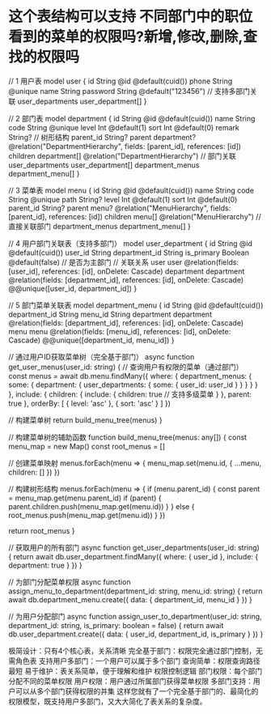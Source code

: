 # 这个表结构可以支持 不同部门中的职位 看到的菜单的权限吗?新增,修改,删除,查找的权限吗
<!-- 完全基于部门的权限模型(最简化版)不需要有角色表 -->
// 1 用户表
model user {
  id               String            @id @default(cuid())
  phone            String            @unique
  name             String
  password         String            @default("123456")
  // 支持多部门关联
  user_departments user_department[]
}

// 2 部门表
model department {
  id               String            @id @default(cuid())
  name             String
  code             String            @unique
  level            Int               @default(1)
  sort             Int               @default(0)
  remark           String?
  // 树形结构
  parent_id        String?
  parent           department?       @relation("DepartmentHierarchy", fields: [parent_id], references: [id])
  children         department[]      @relation("DepartmentHierarchy")
  // 部门关联
  user_departments user_department[]
  department_menus department_menu[]
}

// 3 菜单表
model menu {
  id            String      @id @default(cuid())
  name          String
  code          String      @unique
  path          String?
  level         Int         @default(1)
  sort          Int         @default(0)
  parent_id     String?
  parent        menu?       @relation("MenuHierarchy", fields: [parent_id], references: [id])
  children      menu[]      @relation("MenuHierarchy")
  // 直接关联部门
  department_menus department_menu[]
}

// 4 用户部门关联表（支持多部门）
model user_department {
  id            String     @id @default(cuid())
  user_id       String
  department_id String
  is_primary    Boolean    @default(false) // 是否为主部门
  // 关联关系
  user          user       @relation(fields: [user_id], references: [id], onDelete: Cascade)
  department    department @relation(fields: [department_id], references: [id], onDelete: Cascade)
  @@unique([user_id, department_id])
}

// 5 部门菜单关联表
model department_menu {
  id            String     @id @default(cuid())
  department_id String
  menu_id       String
  department    department @relation(fields: [department_id], references: [id], onDelete: Cascade)
  menu          menu       @relation(fields: [menu_id], references: [id], onDelete: Cascade)
  @@unique([department_id, menu_id])
}

<!-- 查询用户菜单的简化函数 -->
// 通过用户ID获取菜单树（完全基于部门）
async function get_user_menus(user_id: string) {
  // 查询用户有权限的菜单（通过部门）
  const menus = await db.menu.findMany({
    where: {
      department_menus: {
        some: {
          department: {
            user_departments: {
              some: {
                user_id: user_id
              }
            }
          }
        }
      }
    },
    include: {
      children: {
        include: {
          children: true // 支持多级菜单
        }
      },
      parent: true
    },
    orderBy: [
      { level: 'asc' },
      { sort: 'asc' }
    ]
  })

  // 构建菜单树
  return build_menu_tree(menus)
}

// 构建菜单树的辅助函数
function build_menu_tree(menus: any[]) {
  const menu_map = new Map()
  const root_menus = []

  // 创建菜单映射
  menus.forEach(menu => {
    menu_map.set(menu.id, { ...menu, children: [] })
  })

  // 构建树形结构
  menus.forEach(menu => {
    if (menu.parent_id) {
      const parent = menu_map.get(menu.parent_id)
      if (parent) {
        parent.children.push(menu_map.get(menu.id))
      }
    } else {
      root_menus.push(menu_map.get(menu.id))
    }
  })

  return root_menus
}

// 获取用户的所有部门
async function get_user_departments(user_id: string) {
  return await db.user_department.findMany({
    where: { user_id },
    include: {
      department: true
    }
  })
}

// 为部门分配菜单权限
async function assign_menu_to_department(department_id: string, menu_id: string) {
  return await db.department_menu.create({
    data: {
      department_id,
      menu_id
    }
  })
}

// 为用户分配部门
async function assign_user_to_department(user_id: string, department_id: string, is_primary: boolean = false) {
  return await db.user_department.create({
    data: {
      user_id,
      department_id,
      is_primary
    }
  })
}



<!-- 这个最简化方案的优势 -->
极简设计：只有4个核心表，关系清晰
完全基于部门：权限完全通过部门控制，无需角色表
支持用户多部门：一个用户可以属于多个部门
查询简单：权限查询路径最短
易于维护：表关系简单，便于理解和维护
权限控制逻辑
部门权限：每个部门分配不同的菜单权限
用户权限：用户通过所属部门获得菜单权限
多部门支持：用户可以从多个部门获得权限的并集
这样您就有了一个完全基于部门的、最简化的权限模型，既支持用户多部门，又大大简化了表关系的复杂度。